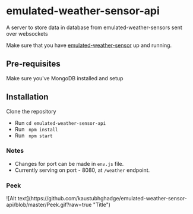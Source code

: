 # emulated-weather-sensor-api
A server to store data in database from emulated-weather-sensors sent over websockets

Make sure that you have <a href="https://github.com/kaustubhghadge/emulated-weather-sensor"> emulated-weather-sensor</a> up and running.

<h2>Pre-requisites</h2>
Make sure you've MongoDB installed and setup


<h2>Installation</h2>
Clone the repository
<ul>
  <li> Run <code>cd emulated-weather-sensor-api</code></li>
  <li> Run <code> npm install </code></li>
  <li> Run <code> npm start </code></li>
</ul>


<h3>Notes</h3>
<ul>
  <li> Changes for port can be made in <code>env.js</code> file.</li> 
  <li>Currently serving on port - 8080,  at <code>/weather</code> endpoint.</li>
</ul>

<h3>Peek</h3>
![Alt text](https://github.com/kaustubhghadge/emulated-weather-sensor-api/blob/master/Peek.gif?raw=true "Title")

